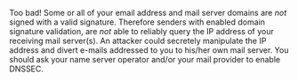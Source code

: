 Too bad! Some or all of your email address and mail server domains are *not* signed with a valid signature. Therefore senders with enabled domain signature validation, are *not* able to reliably query the IP address of your receiving mail server(s). An attacker could secretely manipulate the IP address and divert e-mails addressed to you to his/her own mail server. You should ask your name server operator and/or your mail provider to enable DNSSEC.
